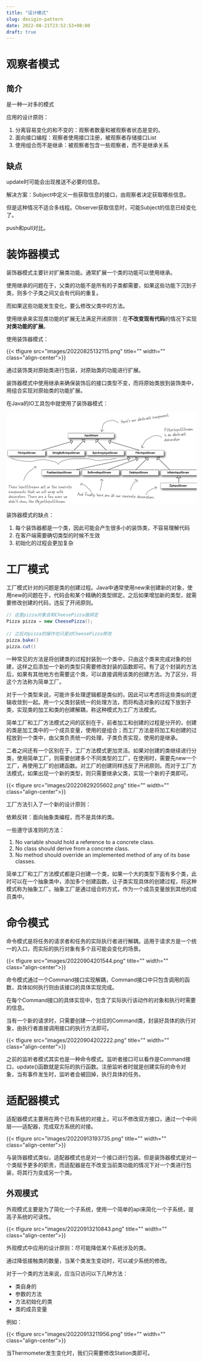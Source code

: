 ```yaml
---
title: "设计模式"
slug: desigin-pattern
date: 2022-08-21T23:52:53+08:00
draft: true
---
```


<!--more-->

# 观察者模式

## 简介

是一种一对多的模式

应用的设计原则：

1. 分离容易变化的和不变的：观察者数量和被观察者状态是变的。
2. 面向接口编程：观察者使用接口注册，被观察者存储接口List
3. 使用组合而不是继承：被观察者包含一些观察者，而不是继承关系

## 缺点

update时可能会出现推送不必要的信息。

解决方案：Subject中定义一些获取信息的接口，由观察者决定获取哪些信息。

但是这种情况不适合多线程。Observer获取信息时，可能Subject的信息已经变化了。

push和pull对比。


# 装饰器模式

装饰器模式主要针对扩展类功能。通常扩展一个类的功能可以使用继承。

使用继承的问题在于，父类的功能不是所有的子类都需要，如果这些功能下沉到子类，则多个子类之间又会有代码的重复。

而如果这些功能发生变化，要么修改父类中的方法。

使用继承来实现类功能的扩展无法满足开闭原则：在**不改变现有代码**的情况下实现**对类功能的扩展**。

使用装饰器模式：

{{< tfigure src="images/20220825132115.png" title="" width="" class="align-center">}}

通过装饰类对原始类进行包装，对原始类的功能进行扩展。

装饰器模式中使用继承来确保装饰后的接口类型不变，而将原始类放到装饰类中，用组合实现对原始类的功能扩展。

在Java的IO工具包中就使用了装饰器模式：

![](images/20220825132539.png)


装饰器模式的缺点：

1. 每个装饰器都是一个类，因此可能会产生很多小的装饰类，不容易理解代码
2. 在客户端需要确切类型的时候不生效
3. 初始化的过程会更加复杂


# 工厂模式

工厂模式针对的问题是类的创建过程。Java中通常使用new来创建新的对象，使用new的问题在于，代码会和某个精确的类型绑定。之后如果增加新的类型，就需要修改创建的代码，违反了开闭原则。

```java
// 这里pizza对象会和CheesePizza强绑定
Pizza pizza = new CheesePizza();

// 之后对pizza的操作也只是对CheesePizza修改
pizza.bake()
pizza.cut()
```

一种常见的方法是将创建类的过程封装到一个类中，只由这个类来完成对象的创建，这样之后添加一个新的类型只需要修改封装的函数即可。有了这个封装的方法后，如果有其他地方也需要这个类，可以直接调用该类的创建方法。为了区分，将这个方法称为简单工厂。

对于一个类型来说，可能许多处理逻辑都是类似的，因此可以考虑将这些类似的逻辑收敛到一起。用一个父类封装统一的处理方法，而将构造对象的过程下放到子类，实现类的加工和类的创建解耦，称这种模式为工厂方法模式。

简单工厂和工厂方法模式之间的区别在于，前者加工和创建的过程是分开的，创建的类是加工类中的一个成员变量，使用的是组合；而工厂方法是将加工和创建的过程放到一个类中，由父类负责统一的处理，子类负责实现，使用的是继承。

二者之间还有一个区别在于，工厂方法模式更加灵活。如果对创建的类继续进行分类，使用简单工厂，则需要创建多个不同类型的工厂，在使用时，需要先new一个工厂，再使用工厂的创建函数。对工厂的创建同样违反了开闭原则。而对于工厂方法模式，如果出现一个新的类型，则只需要继承父类，实现一个新的子类即可。

{{< tfigure src="images/20220829205602.png" title="" width="" class="align-center">}}

工厂方法引入了一个新的设计原则：

依赖反转：面向抽象类编程，而不是具体的类。

一些遵守该准则的方法：

1. No variable should hold a reference to a concrete class.
2. No class should derive from a concrete class.
3. No method should override an implemented method of any of its base classes.

简单工厂和工厂方法模式都是只创建一个类，如果一个大的类型下面有多个类，此时可以在一个抽象类中，添加多个创建函数，让子类实现具体的创建过程，将这种模式称为抽象工厂。抽象工厂是通过组合的方式，作为一个成员变量放到其他的成员类中。





# 命令模式

命令模式是将任务的请求者和任务的实际执行者进行解耦。适用于请求方是一个统一的入口，而实际的执行对象有多个且可能会变化的场景。

{{< tfigure src="images/20220904201544.png" title="" width="" class="align-center">}}

命令模式通过一个Command接口实现解耦，Command接口中只包含调用的函数，具体如何执行则由该接口的具体实现完成。

在每个Command接口的具体实现中，包含了实际执行该动作的对象和执行时需要的信息。

当有一个新的请求时，只需要创建一个对应的Command类，封装好具体的执行对象，由执行者直接调用接口的执行方法即可。

{{< tfigure src="images/20220904202222.png" title="" width="" class="align-center">}}

之前的监听者模式其实也是一种命令模式。监听者接口可以看作是Command接口，update()函数就是实际的执行函数。注册监听者时就是创建实际的命令对象，当有事件发生时，监听者会被回掉，执行具体的任务。

# 适配器模式

适配器模式主要用在两个已有系统的对接上，可以不修改双方接口，通过一个中间层——适配器，完成双方系统的对接。

{{< tfigure src="images/20220913193735.png" title="" width="" class="align-center">}}

与装饰器模式类似，适配器模式也是对一个接口进行包装。但是装饰器模式是对一个类赋予更多的职责，而适配器是在不改变当前类功能的情况下对一个类进行包装，将其行为变成另一个类。

## 外观模式

外观模式主要是为了简化一个子系统，使用一个简单的api来简化一个子系统，提高子系统的可读性。

{{< tfigure src="images/20220913210843.png" title="" width="" class="align-center">}}

外观模式中应用的设计原则：尽可能降低某个系统涉及的类。

通过降低接触类的数量，当某个类发生变动时，可以减少系统的修改。

对于一个类的方法来说，应当只访问以下几种方法：

- 类自身的
- 参数的方法
- 方法初始化的类
- 类的成员变量

例如：

{{< tfigure src="images/20220913211956.png" title="" width="" class="align-center">}}

当Thermometer发生变化时，我们只需要修改Station类即可。